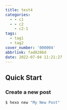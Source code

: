 ```yaml
---
title: test4
categories:
  - - c1
  - - c2
    - c2-1
tags:
  - tag1
  - tag2
cover_number: '000004'
abbrlink: fad8286d
date: 2022-07-04 11:21:27
---
```

## Quick Start

### Create a new post

``` bash
$ hexo new "My New Post"
```
